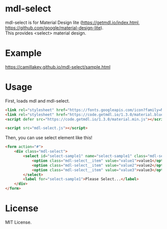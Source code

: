 # mdl-select
mdl-select is for Material Design lite (https://getmdl.io/index.html, https://github.com/google/material-design-lite).  
This provides &lt;select&gt; material design.

# Example
https://camillakey.github.io/mdl-select/sample.html

# Usage
First, loads mdl and mdl-select.
```html
<link rel="stylesheet" href="https://fonts.googleapis.com/icon?family=Material+Icons" />
<link rel="stylesheet" href="https://code.getmdl.io/1.3.0/material.blue_grey-blue.min.css" />
<script defer src="https://code.getmdl.io/1.3.0/material.min.js"></script>

<script src="mdl-select.js"></script>
```

Then, you can use select element like this!
```html
<form action="#">
    <div class="mdl-select">
        <select id="select-sample1" name="select-sample1" class="mdl-select__select">
            <option class="mdl-select__item" value="value1">value1</option>
            <option class="mdl-select__item" value="value2">value2</option>
            <option class="mdl-select__item" value="value3">value3</option>
        </select>
        <label for="select-sample1">Please Select...</label>
    </div>
</form>
```

# License
MIT License.

